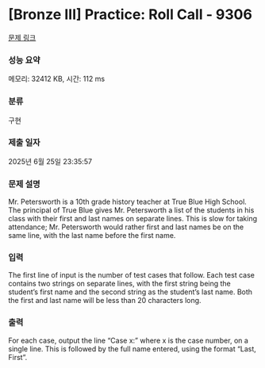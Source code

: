# [Bronze III] Practice: Roll Call - 9306 

[문제 링크](https://www.acmicpc.net/problem/9306) 

### 성능 요약

메모리: 32412 KB, 시간: 112 ms

### 분류

구현

### 제출 일자

2025년 6월 25일 23:35:57

### 문제 설명

<p>Mr. Petersworth is a 10th grade history teacher at True Blue High School. The principal of True Blue gives Mr. Petersworth a list of the students in his class with their first and last names on separate lines. This is slow for taking attendance; Mr. Petersworth would rather first and last names be on the same line, with the last name before the first name.</p>

### 입력 

 <p>The first line of input is the number of test cases that follow. Each test case contains two strings on separate lines, with the first string being the student’s first name and the second string as the student’s last name. Both the first and last name will be less than 20 characters long.</p>

### 출력 

 <p>For each case, output the line “Case x:” where x is the case number, on a single line. This is followed by the full name entered, using the format “Last, First”.</p>

